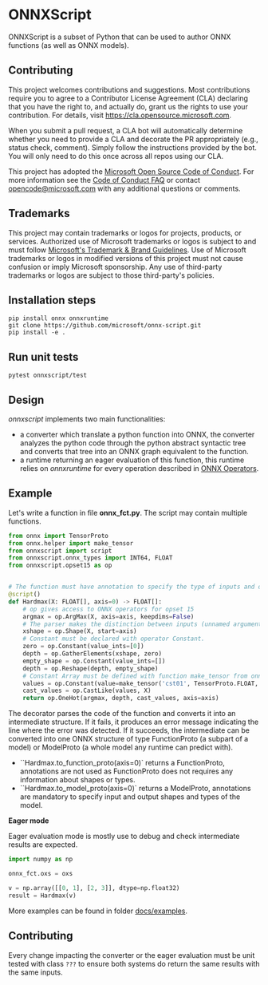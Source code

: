 # ONNXScript

ONNXScript is a subset of Python that can be used to author ONNX functions (as well as ONNX models).

## Contributing

This project welcomes contributions and suggestions.  Most contributions require you to agree to a
Contributor License Agreement (CLA) declaring that you have the right to, and actually do, grant us
the rights to use your contribution. For details, visit https://cla.opensource.microsoft.com.

When you submit a pull request, a CLA bot will automatically determine whether you need to provide
a CLA and decorate the PR appropriately (e.g., status check, comment). Simply follow the instructions
provided by the bot. You will only need to do this once across all repos using our CLA.

This project has adopted the [Microsoft Open Source Code of Conduct](https://opensource.microsoft.com/codeofconduct/).
For more information see the [Code of Conduct FAQ](https://opensource.microsoft.com/codeofconduct/faq/) or
contact [opencode@microsoft.com](mailto:opencode@microsoft.com) with any additional questions or comments.

## Trademarks

This project may contain trademarks or logos for projects, products, or services. Authorized use of Microsoft 
trademarks or logos is subject to and must follow 
[Microsoft's Trademark & Brand Guidelines](https://www.microsoft.com/en-us/legal/intellectualproperty/trademarks/usage/general).
Use of Microsoft trademarks or logos in modified versions of this project must not cause confusion or imply Microsoft sponsorship.
Any use of third-party trademarks or logos are subject to those third-party's policies.

## Installation steps

```
pip install onnx onnxruntime
git clone https://github.com/microsoft/onnx-script.git
pip install -e .
```

## Run unit tests

```
pytest onnxscript/test
```

## Design

*onnxscript* implements two main functionalities:

- a converter which translate a python function into ONNX, the converter analyzes the python
  code through the python abstract syntactic tree and converts that tree into an ONNX graph
  equivalent to the function.
- a runtime returning an eager evaluation of this function, this runtime relies on
  *onnxruntime* for every operation described in
  [ONNX Operators](https://github.com/onnx/onnx/blob/main/docs/Operators.md).

## Example

Let's write a function in file **onnx_fct.py**. The script may contain multiple functions.

```python
from onnx import TensorProto
from onnx.helper import make_tensor
from onnxscript import script
from onnxscript.onnx_types import INT64, FLOAT
from onnxscript.opset15 as op


# The function must have annotation to specify the type of inputs and outputs.
@script()
def Hardmax(X: FLOAT[], axis=0) -> FLOAT[]:
    # op gives access to ONNX operators for opset 15
    argmax = op.ArgMax(X, axis=axis, keepdims=False)
    # The parser makes the distinction between inputs (unnamed arguments) and attributes (named parameters).
    xshape = op.Shape(X, start=axis)
    # Constant must be declared with operator Constant.
    zero = op.Constant(value_ints=[0])
    depth = op.GatherElements(xshape, zero)
    empty_shape = op.Constant(value_ints=[])
    depth = op.Reshape(depth, empty_shape)
    # Constant Array must be defined with function make_tensor from onnx package.
    values = op.Constant(value=make_tensor('cst01', TensorProto.FLOAT, [2], [0, 1]))
    cast_values = op.CastLike(values, X)
    return op.OneHot(argmax, depth, cast_values, axis=axis)
```

The decorator parses the code of the function and converts it into an intermediate
structure. If it fails, it produces an error message indicating the line where
the error was detected. If it succeeds, the intermediate can be converted into
one ONNX structure of type FunctionProto (a subpart of a model) or ModelProto
(a whole model any runtime can predict with).

- ``Hardmax.to_function_proto(axis=0)` returns a FunctionProto,
  annotations are not used as FunctionProto does not requires any information about
  shapes or types.
- ``Hardmax.to_model_proto(axis=0)` returns a ModelProto,
  annotations are mandatory to specify input and output shapes and types of the model.

**Eager mode**

Eager evaluation mode is mostly use to debug and check intermediate results
are expected.

```python
import numpy as np

onnx_fct.oxs = oxs

v = np.array([[0, 1], [2, 3]], dtype=np.float32)
result = Hardmax(v)
```

More examples can be found in folder [docs/examples](docs/examples).

## Contributing

Every change impacting the converter or the eager evaluation must be unit tested with
class `???` to ensure both systems do return the same results with the same inputs.
